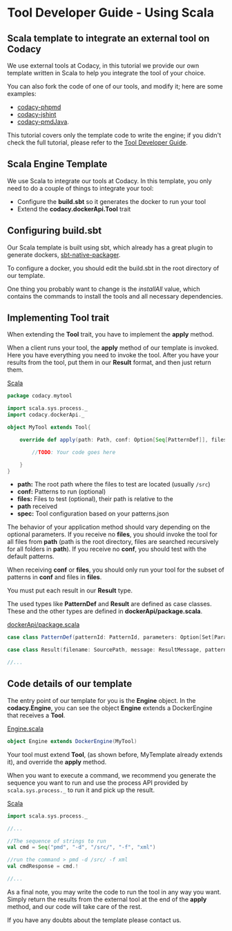 # Tool Developer Guide - Using Scala

## Scala template to integrate an external tool on Codacy

We use external tools at Codacy, in this tutorial we provide our own template written in Scala to help you integrate the tool of your choice.

You can also fork the code of one of our tools, and modify it; here are some examples:

-   [codacy-phpmd](https://github.com/codacy/codacy-phpmd)
-   [codacy-jshint](https://github.com/codacy/codacy-jshint)
-   [codacy-pmdJava](https://github.com/codacy/codacy-pmdJava).

This tutorial covers only the template code to write the engine; if you didn't check the full tutorial, please refer to the [Tool Developer Guide](/hc/en-us/articles/207994725-Tool-Developer-Guide).

## Scala Engine Template

We use Scala to integrate our tools at Codacy. In this template, you only need to do a couple of things to integrate your tool:

-   Configure the **build.sbt** so it generates the docker to run your tool
-   Extend the **codacy.dockerApi.Tool** trait

## Configuring build.sbt

Our Scala template is built using sbt, which already has a great plugin to generate dockers, [sbt-native-packager](https://github.com/sbt/sbt-native-packager).

To configure a docker, you should edit the build.sbt in the root directory of our template.

One thing you probably want to change is the _installAll_ value, which contains the commands to install the tools and all necessary dependencies.

## Implementing Tool trait

When extending the **Tool** trait, you have to implement the **apply** method.

When a client runs your tool, the **apply** method of our template is invoked. Here you have everything you need to invoke the tool. After you have your results from the tool, put them in our **Result** format, and then just return them.

[Scala](https://docs.codacy.com/docs/tool-developer-guide-using-scala)

```scala
package codacy.mytool

import scala.sys.process._
import codacy.dockerApi._

object MyTool extends Tool{

    override def apply(path: Path, conf: Option[Seq[PatternDef]], files: Option[Set[Path]])(implicit spec: Spec): Try[Iterable[Result]] = {

        //TODO: Your code goes here

    }
}
```

-   **path:** The root path where the files to test are located (usually `/src`)
-   **conf:** Patterns to run (optional)
-   **files:** Files to test (optional), their path is relative to the
-   **path** received
-   **spec:** Tool configuration based on your patterns.json

The behavior of your application method should vary depending on the optional parameters. If you receive no **files**, you should invoke the tool for all files from **path** (path is the root directory, files are searched recursively for all folders in **path**). If you receive no **conf**, you should test with the default patterns.

When receiving **conf** or **files**, you should only run your tool for the subset of patterns in **conf** and files in **files**.

You must put each result in our **Result** type.

The used types like **PatternDef** and **Result** are defined as case classes. These and the other types are defined in **dockerApi/package.scala**.

[dockerApi/package.scala](https://docs.codacy.com/docs/tool-developer-guide-using-scala)

```scala
case class PatternDef(patternId: PatternId, parameters: Option[Set[ParameterDef]])

case class Result(filename: SourcePath, message: ResultMessage, patternId: PatternId, line: ResultLine)

//...
```

## Code details of our template

The entry point of our template for you is the **Engine** object. In the **codacy.Engine**, you can see the object **Engine** extends a DockerEngine that receives a **Tool**.

[Engine.scala](/hc/en-us/articles/207280379-Tool-Developer-Guide-Using-Scala)

```scala
object Engine extends DockerEngine(MyTool)
```

Your tool must extend **Tool**, (as shown before, MyTemplate already extends it), and override the **apply** method.

When you want to execute a command, we recommend you generate the sequence you want to run and use the process API provided by `scala.sys.process._` to run it and pick up the result.

[Scala](/hc/en-us/articles/207280379-Tool-Developer-Guide-Using-Scala)

```scala
import scala.sys.process._

//...

//The sequence of strings to run
val cmd = Seq("pmd", "-d", "/src/", "-f", "xml")

//run the command > pmd -d /src/ -f xml
val cmdResponse = cmd.!

//...
```

As a final note, you may write the code to run the tool in any way you want. Simply return the results from the external tool at the end of the **apply** method, and our code will take care of the rest.

If you have any doubts about the template please contact us.
